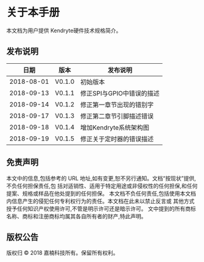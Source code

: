 # 关于本手册

本文档为用户提供 Kendryte硬件技术规格简介。

## 发布说明

|    日期    |  版本  |         发布说明          |
| ---------- | ------ | ------------------------- |
| 2018-08-01 | V0.1.0 | 初始版本                  |
| 2018-09-13 | V0.1.1 | 修正SPI与GPIO中错误的描述 |
| 2018-09-14 | V0.1.2 | 修正第一章节出现的错别字  |
| 2018-09-17 | V0.1.3 | 修正第二章节引脚描述错误  |
| 2018-09-18 | V0.1.4 | 增加Kendryte系统架构图    |
| 2018-09-19 | V0.1.5 | 修正关于定时器的错误描述  |

## 免责声明

本文中的信息,包括参考的 URL 地址,如有变更,恕不另行通知。文档“按现状”提供,不负任何担保责任,包
括对适销性、适用于特定用途或非侵权性的任何担保,和任何提案、规格或样品在他处提到的任何担保。
本文档不负任何责任,包括使用本文档内信息产生的侵犯任何专利权行为的责任。本文档在此未以禁止反言或
其他方式授予任何知识产权使用许可,不管是明示许可还是暗示许可。
文中提到的所有商标名称、商标和注册商标均属其各自所有者的财产,特此声明。

## 版权公告

版权归 © 2018 嘉楠科技所有。保留所有权利。